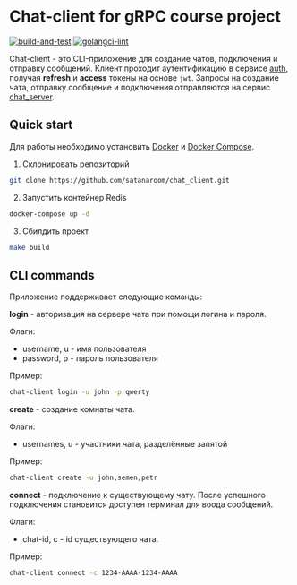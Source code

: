 # Chat-client for gRPC course project

[![build-and-test](https://github.com/satanaroom/chat_client/actions/workflows/build-and-test.yml/badge.svg?branch=main)](https://github.com/satanaroom/chat_client/actions/workflows/build-and-test.yml)
[![golangci-lint](https://github.com/satanaroom/chat_client/actions/workflows/golangci-lint.yml/badge.svg?branch=main)](https://github.com/satanaroom/chat_client/actions/workflows/golangci-lint.yml)

Chat-client - это CLI-приложение для создание чатов, подключения и отправку сообщений.
Клиент проходит аутентификацию в сервисе [auth](https://github.com/satanaroom/auth), 
получая **refresh** и **access** токены на основе `jwt`. Запросы на создание чата, 
отправку сообщение и подключения отправляются на сервис [chat_server](https://github.com/satanaroom/chat_server).

## Quick start
Для работы необходимо установить [Docker](https://docs.docker.com/engine/install/) и [Docker Compose](https://docs.docker.com/compose/install/).

1. Склонировать репозиторий
``` bash
git clone https://github.com/satanaroom/chat_client.git
```

2. Запустить контейнер Redis
``` bash
docker-compose up -d
```

3. Сбилдить проект
``` bash
make build
```

## CLI commands
Приложение поддерживает следующие команды:

**login** - авторизация на сервере чата при помощи логина и пароля.

Флаги: 
  * username, u - имя пользователя
  * password, p - пароль пользователя

Пример:
```bash
chat-client login -u john -p qwerty
```

**create** - создание комнаты чата.

Флаги:
* usernames, u - участники чата, разделённые запятой

Пример:
```bash
chat-client create -u john,semen,petr
```

**connect** - подключение к существующему чату. После успешного подключения становится доступен терминал для воода сообщений.

Флаги:
* chat-id, c - id существующего чата.

Пример:
```bash
chat-client connect -c 1234-AAAA-1234-AAAA
```

